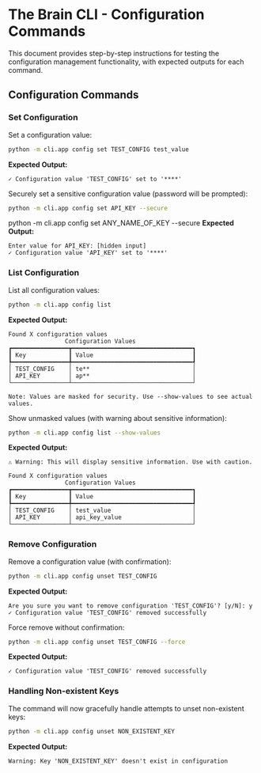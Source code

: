 # The Brain CLI - Configuration Commands

This document provides step-by-step instructions for testing the configuration management functionality, with expected outputs for each command.

## Configuration Commands

### Set Configuration

Set a configuration value:

```bash
python -m cli.app config set TEST_CONFIG test_value
```

**Expected Output:**
```
✓ Configuration value 'TEST_CONFIG' set to '****'
```

Securely set a sensitive configuration value (password will be prompted):

```bash
python -m cli.app config set API_KEY --secure
```
python -m cli.app config set ANY_NAME_OF_KEY --secure 
**Expected Output:**
```
Enter value for API_KEY: [hidden input]
✓ Configuration value 'API_KEY' set to '****'
```

### List Configuration

List all configuration values:

```bash
python -m cli.app config list
```

**Expected Output:**
```
Found X configuration values
                Configuration Values                 
┏━━━━━━━━━━━━━━━━┳━━━━━━━━━━━━━━━━━━━━━━━━━━━━━━━━━━┓
┃ Key            ┃ Value                            ┃
┡━━━━━━━━━━━━━━━━╇━━━━━━━━━━━━━━━━━━━━━━━━━━━━━━━━━━┩
│ TEST_CONFIG    │ te**                             │
│ API_KEY        │ ap**                             │
└────────────────┴──────────────────────────────────┘

Note: Values are masked for security. Use --show-values to see actual values.
```

Show unmasked values (with warning about sensitive information):

```bash
python -m cli.app config list --show-values
```

**Expected Output:**
```
⚠️ Warning: This will display sensitive information. Use with caution.

Found X configuration values
                Configuration Values                 
┏━━━━━━━━━━━━━━━━┳━━━━━━━━━━━━━━━━━━━━━━━━━━━━━━━━━━┓
┃ Key            ┃ Value                            ┃
┡━━━━━━━━━━━━━━━━╇━━━━━━━━━━━━━━━━━━━━━━━━━━━━━━━━━━┩
│ TEST_CONFIG    │ test_value                       │
│ API_KEY        │ api_key_value                    │
└────────────────┴──────────────────────────────────┘
```

### Remove Configuration

Remove a configuration value (with confirmation):

```bash
python -m cli.app config unset TEST_CONFIG
```

**Expected Output:**
```
Are you sure you want to remove configuration 'TEST_CONFIG'? [y/N]: y
✓ Configuration value 'TEST_CONFIG' removed successfully
```

Force remove without confirmation:

```bash
python -m cli.app config unset TEST_CONFIG --force
```

**Expected Output:**
```
✓ Configuration value 'TEST_CONFIG' removed successfully
```

### Handling Non-existent Keys

The command will now gracefully handle attempts to unset non-existent keys:

```bash
python -m cli.app config unset NON_EXISTENT_KEY
```

**Expected Output:**
```
Warning: Key 'NON_EXISTENT_KEY' doesn't exist in configuration
```
